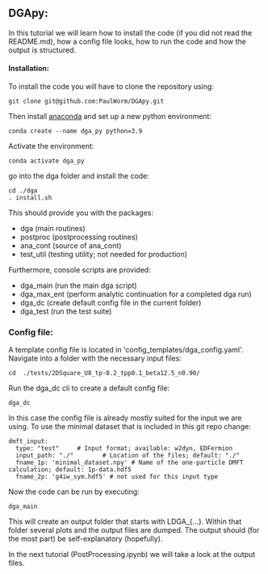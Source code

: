 ## DGApy:

In this tutorial we will learn how to install the code (if you did not read the README.md), how a config file looks, how to run
 the code and how the output is structured.

#### Installation:

To install the code you will have to clone the repository using:


```
git clone git@github.com:PaulWorm/DGApy.git
```

Then install [anaconda](https://www.anaconda.com/download) and set up a new python environment:

```
conda create --name dga_py python=3.9
```

Activate the environment:

```
conda activate dga_py 
```

go into the dga folder and install the code:

```
cd ./dga
. install.sh
```

This should provide you with the packages:

- dga (main routines)
- postproc (postprocessing routines)
- ana_cont (source of ana_cont)
- test_util (testing utility; not needed for production)

Furthermore, console scripts are provided:

- dga_main (run the main dga script) 
- dga_max_ent (perform analytic continuation for a completed dga run)
- dga_dc (create default config file in the current folder)
- dga_test (run the test suite)

### Config file: 

A template config file is located in 'config_templates/dga_config.yaml'. Navigate into a folder with the necessary input files:

```
cd  ./tests/2DSquare_U8_tp-0.2_tpp0.1_beta12.5_n0.90/
```

Run the dga_dc cli to create a default config file:

```
dga_dc
```

In this case the config file is already mostly suited for the input we are using. To use the minimal dataset that is included 
in this git repo change: 

```
dmft_input:
  type: "test"     # Input format; available: w2dyn, EDFermion
  input_path: "./"        # Location of the files; default: "./"
  fname_1p: 'minimal_dataset.npy' # Name of the one-particle DMFT calculation; default: 1p-data.hdf5
  fname_2p: 'g4iw_sym.hdf5' # not used for this input type
```

Now the code can be run by executing:

```
dga_main 
```

This will create an output folder that starts with LDGA_{...}. Within that folder several plots and the output files are 
dumped. The output should (for the most part) be self-explanatory (hopefully).

In the next tutorial (PostProcessing.ipynb) we will take a look at the output files. 
